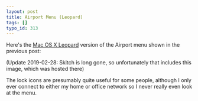```yaml
---
layout: post
title: Airport Menu (Leopard)
tags: []
typo_id: 313
---
```

Here's the [Mac OS X Leopard](http://www.apple.com/macosx/ "Apple - Mac OS X Leopard") version of the Airport menu shown in the previous post:

(Update 2019-02-28: Skitch is long gone, so unfortunately that includes this image, which was hosted there)

The lock icons are presumably quite useful for some people, although I only ever connect to either my home or office network so I never really even look at the menu.
